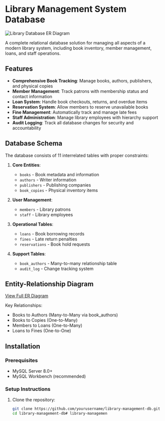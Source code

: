 # Library Management System Database

![Library Database ER Diagram](/docs/erd.png)

A complete relational database solution for managing all aspects of a modern library system, including book inventory, member management, loans, and staff operations.

## Features

- **Comprehensive Book Tracking**: Manage books, authors, publishers, and physical copies
- **Member Management**: Track patrons with membership status and contact information
- **Loan System**: Handle book checkouts, returns, and overdue items
- **Reservation System**: Allow members to reserve unavailable books
- **Fine Management**: Automatically track and manage late fees
- **Staff Administration**: Manage library employees with hierarchy support
- **Audit Logging**: Track all database changes for security and accountability

## Database Schema

The database consists of 11 interrelated tables with proper constraints:

1. **Core Entities**:
   - `books` - Book metadata and information
   - `authors` - Writer information
   - `publishers` - Publishing companies
   - `book_copies` - Physical inventory items

2. **User Management**:
   - `members` - Library patrons
   - `staff` - Library employees

3. **Operational Tables**:
   - `loans` - Book borrowing records
   - `fines` - Late return penalties
   - `reservations` - Book hold requests

4. **Support Tables**:
   - `book_authors` - Many-to-many relationship table
   - `audit_log` - Change tracking system

## Entity-Relationship Diagram

[View Full ER Diagram](/docs/erd.png)

Key Relationships:
- Books to Authors (Many-to-Many via book_authors)
- Books to Copies (One-to-Many)
- Members to Loans (One-to-Many)
- Loans to Fines (One-to-One)

## Installation

### Prerequisites
- MySQL Server 8.0+
- MySQL Workbench (recommended)

### Setup Instructions

1. Clone the repository:
   ```bash
   git clone https://github.com/yourusername/library-management-db.git
   cd library-management-db# library-managemen